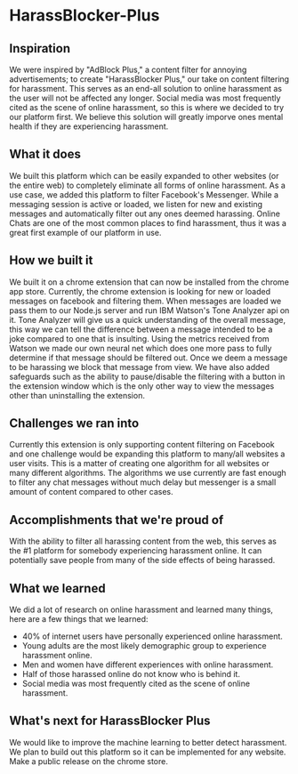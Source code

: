 # HarassBlocker-Plus
## Inspiration
We were inspired by "AdBlock Plus," a content filter for annoying advertisements; to create "HarassBlocker Plus," our take on content filtering for harassment. This serves as an end-all solution to online harassment as the user will not be affected any longer. Social media was most frequently cited as the scene of online harassment, so this is where we decided to try our platform first. We believe this solution will greatly imporve ones mental health if they are experiencing harassment.
## What it does
We built this platform which can be easily expanded to other websites (or the entire web) to completely eliminate all forms of online harassment. As a use case, we added this platform to filter Facebook's Messenger. While a messaging session is active or loaded, we listen for new and existing messages and automatically filter out any ones deemed harassing. Online Chats are one of the most common places to find harassment, thus it was a great first example of our platform in use.
## How we built it
We built it on a chrome extension that can now be installed from the chrome app store. Currently, the chrome extension is looking for new or loaded messages on facebook and filtering them. When messages are loaded we pass them to our Node.js server and run IBM Watson's Tone Analyzer api on it. Tone Analyzer will give us a quick understanding of the overall message, this way we can tell the difference between a message intended to be a joke compared to one that is insulting. Using the metrics received from Watson we made our own neural net which does one more pass to fully determine if that message should be filtered out. Once we deem a message to be harassing we block that message from view. We have also added safeguards such as the ability to pause/disable the filtering with a button in the extension window which is the only other way to view the messages other than uninstalling the extension.
## Challenges we ran into
Currently this extension is only supporting content filtering on Facebook and one challenge would be expanding this platform to many/all websites a user visits. This is a matter of creating one algorithm for all websites or many different algorithms. The algorithms we use currently are fast enough to filter any chat messages without much delay but messenger is a small amount of content compared to other cases. 
## Accomplishments that we're proud of
With the ability to filter all harassing content from the web, this serves as the #1 platform for somebody experiencing harassment online. It can potentially save people from many of the side effects of being harassed.
## What we learned
We did a lot of research on online harassment and learned many things, here are a few things that we learned:
* 40% of internet users have personally experienced online harassment.
* Young adults are the most likely demographic group to experience harassment online. 
* Men and women have different experiences with online harassment.
* Half of those harassed online do not know who is behind it.
* Social media was most frequently cited as the scene of online harassment.
## What's next for HarassBlocker Plus
We would like to improve the machine learning to better detect harassment. We plan to build out this platform so it can be implemented for any website. Make a public release on the chrome store.
